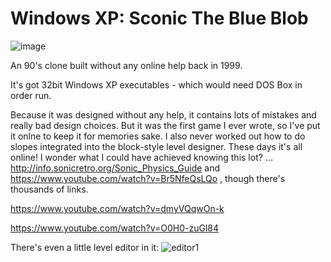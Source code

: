 # Windows XP: Sconic The Blue Blob
![image](https://user-images.githubusercontent.com/1586332/161602211-fd24188e-cbb2-4923-9da3-381886d56bae.png)

An 90's clone built without any online help back in 1999.

It's got 32bit Windows XP executables - which would need DOS Box in order run.

Because it was designed without any help, it contains lots of mistakes and really bad design choices. But it was the first game I ever wrote, so I've put it onlne to keep it for memories sake.
I also never worked out how to do slopes integrated into the block-style level designer.
These days it's all online! I wonder what I could have achieved knowing this lot? ... http://info.sonicretro.org/Sonic_Physics_Guide and https://www.youtube.com/watch?v=Br5NfeQsLQo , though there's thousands of links.

https://www.youtube.com/watch?v=dmyVQqwOn-k

https://www.youtube.com/watch?v=O0H0-zuGl84


There's even a little level editor in it:
![editor1](https://user-images.githubusercontent.com/1586332/161603299-4ed82748-fe24-45d5-ab92-2fce93c49615.jpg)
